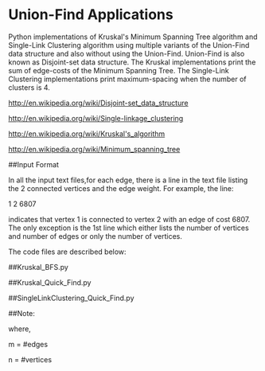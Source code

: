 Union-Find Applications
========

Python implementations of Kruskal's Minimum Spanning Tree algorithm and Single-Link Clustering algorithm 
using multiple variants of the Union-Find data structure and also without using the Union-Find.
Union-Find is also known as Disjoint-set data structure. 
The Kruskal implementations print the sum of edge-costs of the Minimum Spanning Tree. The Single-Link Clustering 
implementations print maximum-spacing when the number of clusters is 4.


http://en.wikipedia.org/wiki/Disjoint-set_data_structure

http://en.wikipedia.org/wiki/Single-linkage_clustering

http://en.wikipedia.org/wiki/Kruskal's_algorithm

http://en.wikipedia.org/wiki/Minimum_spanning_tree



##Input Format

In all the input text files,for each edge, there is a line in the text file listing the 2 connected vertices and the edge weight. For example, the line:

1 2 6807

indicates that vertex 1 is connected to vertex 2 with an edge of cost 6807.
The only exception is the 1st line which either lists the number of vertices and number of edges or 
only the number of vertices.


The code files are described below:

##Kruskal_BFS.py


##Kruskal_Quick_Find.py


##SingleLinkClustering_Quick_Find.py

##Note:


where,

m = #edges

n = #vertices
